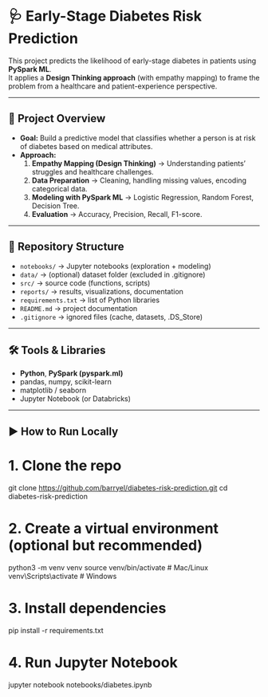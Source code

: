 # 🩺 Early-Stage Diabetes Risk Prediction  

This project predicts the likelihood of early-stage diabetes in patients using **PySpark ML**.  
It applies a **Design Thinking approach** (with empathy mapping) to frame the problem from a healthcare and patient-experience perspective.  

---

## 🚀 Project Overview
- **Goal:** Build a predictive model that classifies whether a person is at risk of diabetes based on medical attributes.  
- **Approach:**  
  1. **Empathy Mapping (Design Thinking)** → Understanding patients’ struggles and healthcare challenges.  
  2. **Data Preparation** → Cleaning, handling missing values, encoding categorical data.  
  3. **Modeling with PySpark ML** → Logistic Regression, Random Forest, Decision Tree.  
  4. **Evaluation** → Accuracy, Precision, Recall, F1-score.  

---

## 📂 Repository Structure
- `notebooks/` → Jupyter notebooks (exploration + modeling)
- `data/` → (optional) dataset folder (excluded in .gitignore)
- `src/` → source code (functions, scripts)
- `reports/` → results, visualizations, documentation
- `requirements.txt` → list of Python libraries
- `README.md` → project documentation
- `.gitignore` → ignored files (cache, datasets, .DS_Store)

---

## 🛠️ Tools & Libraries
- **Python**, **PySpark (pyspark.ml)**  
- pandas, numpy, scikit-learn  
- matplotlib / seaborn  
- Jupyter Notebook (or Databricks)

---

## ▶️ How to Run Locally
# 1. Clone the repo
git clone https://github.com/barryel/diabetes-risk-prediction.git
cd diabetes-risk-prediction

# 2. Create a virtual environment (optional but recommended)
python3 -m venv venv
source venv/bin/activate   # Mac/Linux
venv\Scripts\activate      # Windows

# 3. Install dependencies
pip install -r requirements.txt

# 4. Run Jupyter Notebook
jupyter notebook notebooks/diabetes.ipynb



